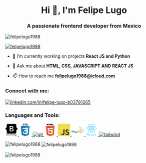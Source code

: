 <h1 align="center">Hi 👋, I'm Felipe Lugo</h1>
<h3 align="center">A passionate frontend developer from Mexico</h3>

<p align="left"> <img src="https://komarev.com/ghpvc/?username=felipelugo1988&label=Profile%20views&color=0e75b6&style=flat" alt="felipelugo1988" /> </p>

<p align="left"> <a href="https://github.com/ryo-ma/github-profile-trophy"><img src="https://github-profile-trophy.vercel.app/?username=felipelugo1988" alt="felipelugo1988" /></a> </p>

- 🌱 I’m currently working on projects **React JS and Python**

- 💬 Ask me about **HTML, CSS, JAVASCRIPT AND REACT JS**

- 📫 How to reach me **felipelugo1988@icloud.com**

<h3 align="left">Connect with me:</h3>
<p align="left">
<a href="https://linkedin.com/in/linkedin.com/in/felipe-lugo-b03781265" target="blank"><img align="center" src="https://raw.githubusercontent.com/rahuldkjain/github-profile-readme-generator/master/src/images/icons/Social/linked-in-alt.svg" alt="linkedin.com/in/felipe-lugo-b03781265" height="30" width="40" /></a>
</p>

<h3 align="left">Languages and Tools:</h3>
<p align="left"> <a href="https://getbootstrap.com" target="_blank" rel="noreferrer"> <img src="https://raw.githubusercontent.com/devicons/devicon/master/icons/bootstrap/bootstrap-plain-wordmark.svg" alt="bootstrap" width="40" height="40"/> </a> <a href="https://www.w3schools.com/css/" target="_blank" rel="noreferrer"> <img src="https://raw.githubusercontent.com/devicons/devicon/master/icons/css3/css3-original-wordmark.svg" alt="css3" width="40" height="40"/> </a> <a href="https://git-scm.com/" target="_blank" rel="noreferrer"> <img src="https://www.vectorlogo.zone/logos/git-scm/git-scm-icon.svg" alt="git" width="40" height="40"/> </a> <a href="https://www.w3.org/html/" target="_blank" rel="noreferrer"> <img src="https://raw.githubusercontent.com/devicons/devicon/master/icons/html5/html5-original-wordmark.svg" alt="html5" width="40" height="40"/> </a> <a href="https://developer.mozilla.org/en-US/docs/Web/JavaScript" target="_blank" rel="noreferrer"> <img src="https://raw.githubusercontent.com/devicons/devicon/master/icons/javascript/javascript-original.svg" alt="javascript" width="40" height="40"/> </a> <a href="https://www.mysql.com/" target="_blank" rel="noreferrer"> <img src="https://raw.githubusercontent.com/devicons/devicon/master/icons/mysql/mysql-original-wordmark.svg" alt="mysql" width="40" height="40"/> </a> <a href="https://reactjs.org/" target="_blank" rel="noreferrer"> <img src="https://raw.githubusercontent.com/devicons/devicon/master/icons/react/react-original-wordmark.svg" alt="react" width="40" height="40"/> </a> <a href="https://tailwindcss.com/" target="_blank" rel="noreferrer"> <img src="https://www.vectorlogo.zone/logos/tailwindcss/tailwindcss-icon.svg" alt="tailwind" width="40" height="40"/> </a> </p>

<p><img align="left" src="https://github-readme-stats.vercel.app/api/top-langs?username=felipelugo1988&show_icons=true&locale=en&layout=compact" alt="felipelugo1988" /></p>

<p>&nbsp;<img align="center" src="https://github-readme-stats.vercel.app/api?username=felipelugo1988&show_icons=true&locale=en" alt="felipelugo1988" /></p>

<p><img align="center" src="https://github-readme-streak-stats.herokuapp.com/?user=felipelugo1988&" alt="felipelugo1988" /></p>
